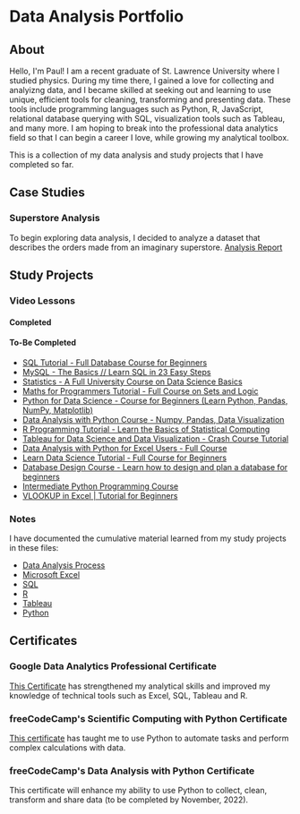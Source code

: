 # Data Analysis Portfolio

## About
Hello, I'm Paul! I am a recent graduate of St. Lawrence University where I studied physics. During my time there, I gained a love for collecting and analyizng data, and I became skilled at seeking out and learning to use unique, efficient tools for cleaning, transforming and presenting data. These tools include programming languages such as Python, R, JavaScript, relational database querying with SQL, visualization tools such as Tableau, and many more. I am hoping to break into the professional data analytics field so that I can begin a career I love, while growing my analytical toolbox.

This is a collection of my data analysis and study projects that I have completed so far.

## Case Studies
### Superstore Analysis
To begin exploring data analysis, I decided to analyze a dataset that describes the orders made from an imaginary superstore. 
[Analysis Report](Superstore/superstore_analysis_report.md)
## Study Projects
### Video Lessons
#### Completed
#### To-Be Completed
- [SQL Tutorial - Full Database Course for Beginners](https://www.youtube.com/watch?v=HXV3zeQKqGY&list=PL06t8bAhqibUwRY0Wx8TJ3MfKa5K1KBnP&index=2&t=9913s)
- [MySQL - The Basics // Learn SQL in 23 Easy Steps](https://www.youtube.com/watch?v=Cz3WcZLRaWc&list=PL06t8bAhqibUwRY0Wx8TJ3MfKa5K1KBnP&index=4)
- [Statistics - A Full University Course on Data Science Basics](https://www.youtube.com/watch?v=xxpc-HPKN28&list=PL06t8bAhqibUwRY0Wx8TJ3MfKa5K1KBnP&index=5)
- [Maths for Programmers Tutorial - Full Course on Sets and Logic](https://www.youtube.com/watch?v=2SpuBqvNjHI&list=PL06t8bAhqibUwRY0Wx8TJ3MfKa5K1KBnP&index=6)
- [Python for Data Science - Course for Beginners (Learn Python, Pandas, NumPy, Matplotlib)](https://www.youtube.com/watch?v=LHBE6Q9XlzI&list=PL06t8bAhqibUwRY0Wx8TJ3MfKa5K1KBnP&index=7)
- [Data Analysis with Python Course - Numpy, Pandas, Data Visualization](https://www.youtube.com/watch?v=GPVsHOlRBBI&list=PL06t8bAhqibUwRY0Wx8TJ3MfKa5K1KBnP&index=8)
- [R Programming Tutorial - Learn the Basics of Statistical Computing](https://www.youtube.com/watch?v=_V8eKsto3Ug&list=PL06t8bAhqibUwRY0Wx8TJ3MfKa5K1KBnP&index=10)
- [Tableau for Data Science and Data Visualization - Crash Course Tutorial](https://www.youtube.com/watch?v=TPMlZxRRaBQ&list=PL06t8bAhqibUwRY0Wx8TJ3MfKa5K1KBnP&index=11)
- [Data Analysis with Python for Excel Users - Full Course](https://www.youtube.com/watch?v=WcDaZ67TVRo&list=PL06t8bAhqibUwRY0Wx8TJ3MfKa5K1KBnP&index=14)
- [Learn Data Science Tutorial - Full Course for Beginners](https://www.youtube.com/watch?v=ua-CiDNNj30&list=PL06t8bAhqibUwRY0Wx8TJ3MfKa5K1KBnP&index=15)
- [Database Design Course - Learn how to design and plan a database for beginners](https://www.youtube.com/watch?v=ztHopE5Wnpc&list=PL06t8bAhqibUwRY0Wx8TJ3MfKa5K1KBnP&index=18)
- [Intermediate Python Programming Course](https://www.youtube.com/watch?v=HGOBQPFzWKo&list=PL06t8bAhqibUwRY0Wx8TJ3MfKa5K1KBnP&index=21)
- [VLOOKUP in Excel | Tutorial for Beginners](https://www.youtube.com/watch?v=DZEPA9UhLBw&list=PL06t8bAhqibUwRY0Wx8TJ3MfKa5K1KBnP&index=26)
### Notes
I have documented the cumulative material learned from my study projects in these files:
- [Data Analysis Process](Study_Projects/data_analysis_process.md)
- [Microsoft Excel](Study_Projects/Microsoft_Excel.md)
- [SQL](Study_Projects/SQL.md)
- [R](Study_Projects/R.md)
- [Tableau](Study_Projects/Tableau.md)
- [Python](Study_Projects/Python.md)
## Certificates
### Google Data Analytics Professional Certificate
[This Certificate](https://www.coursera.org/account/accomplishments/professional-cert/2MVH7V5QJUWG) has strengthened my analytical skills and improved my knowledge of technical tools such as Excel, SQL, Tableau and R.
### freeCodeCamp's Scientific Computing with Python Certificate
[This certificate](https://www.freecodecamp.org/certification/fccee756160-99cc-44d4-9a22-09cb8243fb5d/scientific-computing-with-python-v7) has taught me to use Python to automate tasks and perform complex calculations with data.
### freeCodeCamp's Data Analysis with Python Certificate
This certificate will enhance my ability to use Python to collect, clean, transform and share data (to be completed by November, 2022).



